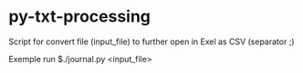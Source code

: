 # py-txt-processing

Script for convert file (input_file) to further open in Exel as CSV (separator ;)

Exemple run $./journal.py <input_file>
